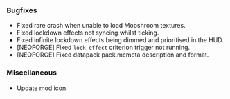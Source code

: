 ### Bugfixes
- Fixed rare crash when unable to load Mooshroom textures.
- Fixed lockdown effects not syncing whilst ticking.
- Fixed infinite lockdown effects being dimmed and prioritised in the HUD.
- [NEOFORGE] Fixed `lock_effect` criterion trigger not running.
- [NEOFORGE] Fixed datapack pack.mcmeta description and format.

### Miscellaneous
- Update mod icon.